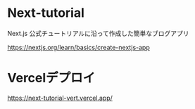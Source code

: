 # Next-tutorial
Next.js 公式チュートリアルに沿って作成した簡単なブログアプリ

https://nextjs.org/learn/basics/create-nextjs-app

# Vercelデプロイ
https://next-tutorial-vert.vercel.app/
